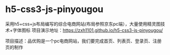 # h5-css3-js-pinyougou
采用h5+css+js布局编写的综合电商网站(布局参照京东pc端），大量使用精灵图技术+字体图标
项目演示地址：https://zxh1101.github.io/h5-css3-js-pinyougou/


项目描述：品优购是一个pc电商网站，我们要完成首页、列表页、登录页、注册页的制作





